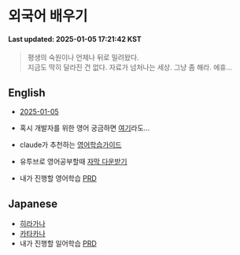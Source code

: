 # 외국어 배우기
#### Last updated: 2025-01-05 17:21:42 KST

> 평생의 숙원이나 언제나 뒤로 밀려왔다.   
> 지금도 딱히 달라진 건 없다.
> 자료가 넘처나는 세상. 그냥 좀 해라. 에휴...


## English
- [2025-01-05](foreign-lang/en/20250105.md)

- 혹시 개발자를 위한 영어 궁금하면 [여기](https://www.freecodecamp.org/learn/a2-english-for-developers/)라도...
- claude가 추천하는 [영어학습가이드](en/english-learning-guide.md)
- 유투브로 영어공부할때 [자막 다운받기](https://downsub.com/)
- 내가 진행할 영어학습 [PRD](en/en-studyprd.md)

## Japanese

- [히라가나](jp/hiragana-guide.md)
- [카타카나](jp/katakana-guide.md)
- 내가 진행할 일어학습 [PRD](jp/jp-studyprd.md)
   

   
